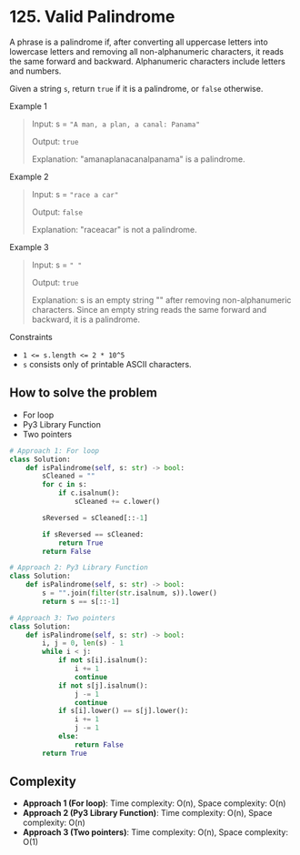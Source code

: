 # 125. Valid Palindrome
<Badge type="tip" text="Easy" />[<Badge type="info" text="LeetCode" />](https://leetcode.com/problems/valid-palindrome/)

A phrase is a palindrome if, after converting all uppercase letters into lowercase letters and removing all non-alphanumeric characters, it reads the same forward and backward. Alphanumeric characters include letters and numbers.

Given a string `s`, return `true` if it is a palindrome, or `false` otherwise.

Example 1
> Input: s = `"A man, a plan, a canal: Panama"`
>
> Output: `true`
>
> Explanation: "amanaplanacanalpanama" is a palindrome.

Example 2
> Input: s = `"race a car"`
>
> Output: `false`
>
> Explanation: "raceacar" is not a palindrome.

Example 3
> Input: s = `" "`
>
> Output: `true`
>
> Explanation: s is an empty string "" after removing non-alphanumeric characters.
> Since an empty string reads the same forward and backward, it is a palindrome.

Constraints
- `1 <= s.length <= 2 * 10^5`
- `s` consists only of printable ASCII characters.

## How to solve the problem

- For loop
- Py3 Library Function
- Two pointers

```python
# Approach 1: For loop
class Solution:
    def isPalindrome(self, s: str) -> bool:
        sCleaned = ""
        for c in s:
            if c.isalnum():
                sCleaned += c.lower()

        sReversed = sCleaned[::-1]

        if sReversed == sCleaned:
            return True
        return False
```

```python
# Approach 2: Py3 Library Function
class Solution:
    def isPalindrome(self, s: str) -> bool:
        s = "".join(filter(str.isalnum, s)).lower()
        return s == s[::-1]
```

```python
# Approach 3: Two pointers
class Solution:
    def isPalindrome(self, s: str) -> bool:
        i, j = 0, len(s) - 1
        while i < j:
            if not s[i].isalnum():
                i += 1
                continue
            if not s[j].isalnum():
                j -= 1
                continue
            if s[i].lower() == s[j].lower():
                i += 1
                j -= 1
            else:
                return False
        return True
```

## Complexity
- **Approach 1 (For loop)**: Time complexity: O(n), Space complexity: O(n)
- **Approach 2 (Py3 Library Function)**: Time complexity: O(n), Space complexity: O(n)
- **Approach 3 (Two pointers)**: Time complexity: O(n), Space complexity: O(1)


